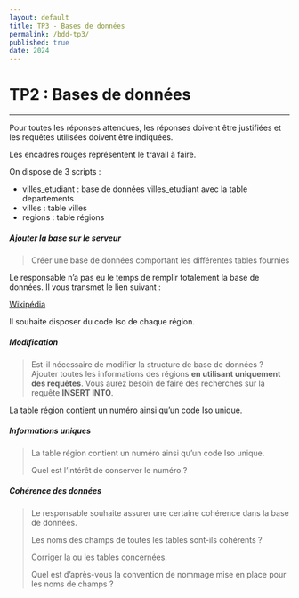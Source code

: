 ```yaml
---
layout: default
title: TP3 - Bases de données
permalink: /bdd-tp3/
published: true
date: 2024
---
```


# TP2 : Bases de données
------

Pour toutes les réponses attendues, les réponses doivent être justifiées et les requêtes utilisées doivent être indiquées.

Les encadrés rouges représentent le travail à faire.

On dispose de 3 scripts :
- villes_etudiant : base de données villes_etudiant avec la table departements
- villes : table villes
- regions : table régions

##### Ajouter la base sur le serveur
> Créer une base de données comportant les différentes tables fournies

Le responsable n’a pas eu le temps de remplir totalement la base de données. Il vous transmet le lien suivant :

[Wikipédia](https://fr.wikipedia.org/wiki/Région_française)

Il souhaite disposer du code Iso de chaque région.

##### Modification
> Est-il nécessaire de modifier la structure de base de données ?
> Ajouter toutes les informations des régions **en utilisant uniquement des requêtes**. Vous aurez besoin de faire des recherches sur la requête **INSERT INTO**.

La table région contient un numéro ainsi qu’un code Iso unique.

##### Informations uniques
>
>La table région contient un numéro ainsi qu’un code Iso unique.
>
> Quel est l’intérêt de conserver le numéro ?

##### Cohérence des données
>Le responsable souhaite assurer une certaine cohérence dans la base de données.
>
>Les noms des champs de toutes les tables sont-ils cohérents ?
>
>Corriger la ou les tables concernées.
>
>Quel est d’après-vous la convention de nommage mise en place pour les noms de champs ?
